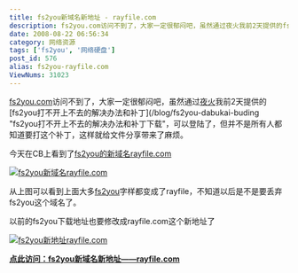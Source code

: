 ```yaml
---
title: fs2you新域名新地址 - rayfile.com
description: fs2you.com访问不到了，大家一定很郁闷吧，虽然通过夜火我前2天提供的fs2you打不开上不去的解决办法和补丁，可以登陆了，但并不是所有人都知道要打这个补丁，这样就给文件分享带来了麻烦。今天在CB上看到了fs2you的新域名rayfile.com
date: 2008-08-22 06:56:34
category: 网络资源
tags: ['fs2you', '网络硬盘']
post_id: 576
alias: fs2you-rayfile.com
ViewNums: 31023
---
```


[fs2you.com](http://fs2you.com)访问不到了，大家一定很郁闷吧，虽然通过[夜火](/blog/)我前2天提供的[fs2you打不开上不去的解决办法和补丁](/blog/fs2you-dabukai-buding "fs2you打不开上不去的解决办法和补丁下载"，可以登陆了，但并不是所有人都知道要打这个补丁，这样就给文件分享带来了麻烦。

今天在CB上看到了[fs2you的新域名rayfile.com](/blog/fs2you-rayfilecom)

[![fs2you新域名rayfile.com](http://pic.yupoo.com/black-xstar/3248160f9315/medium.jpg)](/blog/fs2you-rayfilecom)

从上图可以看到上面大多[fs2you](/tags/fs2you)字样都变成了rayfile，不知道以后是不是要丢弃fs2you这个域名了。

以前的fs2you下载地址也要修改成rayfile.com这个新地址了

[![fs2you新地址rayfile.com](http://pic.yupoo.com/black-xstar/2650260f94bf/medium.jpg)](/blog/fs2you-rayfilecom)

[**点此访问：fs2you新域名新地址——rayfile.com**](http://www.rayfile.com/)

